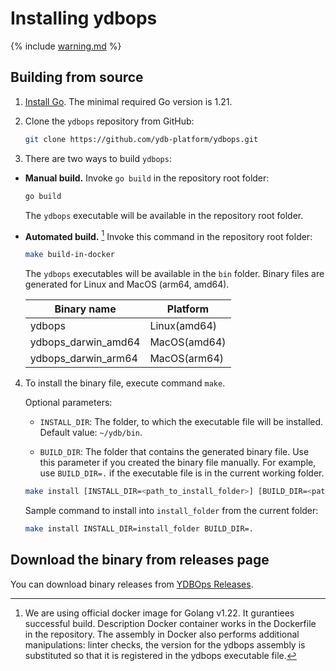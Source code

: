 # Installing ydbops

{% include [warning.md](_includes/warning.md) %}

## Building from source

1. [Install Go](https://go.dev/doc/install). The minimal required Go version is 1.21.

2. Clone the `ydbops` repository from GitHub:

    ```bash
    git clone https://github.com/ydb-platform/ydbops.git
    ```

3. There are two ways to build `ydbops`:

- **Manual build.** Invoke `go build` in the repository root folder:

    ```bash
    go build
    ```

    The `ydbops` executable will be available in the repository root folder.

- **Automated build.** [^docker] Invoke this command in the repository root folder:

  ```bash
  make build-in-docker
  ```

  [^docker]: We are using official docker image for Golang v1.22. It gurantiees successful build. Description Docker container works in the Dockerfile in the repository. The assembly in Docker also performs additional manipulations: linter checks, the version for the ydbops assembly is substituted so that it is registered in the ydbops executable file.

  The `ydbops` executables will be available in the `bin` folder. Binary files are generated for Linux and MacOS (arm64, amd64).

  | Binary name | Platform
  |-|-|
  | ydbops | Linux(amd64) |
  | ydbops_darwin_amd64 | MacOS(amd64) |
  | ydbops_darwin_arm64 | MacOS(arm64) |


4. To install the binary file, execute command `make`.

   Optional parameters:

    - `INSTALL_DIR`: The folder, to which the executable file will be installed. Default value: `~/ydb/bin`.

    - `BUILD_DIR`: The folder that contains the generated binary file. Use this parameter if you created the binary file manually. For example, use `BUILD_DIR=.` if the executable file is in the current working folder.

    ```bash
    make install [INSTALL_DIR=<path_to_install_folder>] [BUILD_DIR=<path_to_build_folder>]
    ```

    Sample command to install into `install_folder` from the current folder:

    ```bash
    make install INSTALL_DIR=install_folder BUILD_DIR=.
    ```

## Download the binary from releases page

You can download binary releases from [YDBOps Releases](../../downloads/index.md#ydbops).

